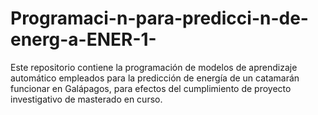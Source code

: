 # Programaci-n-para-predicci-n-de-energ-a-ENER-1-
Este repositorio contiene la programación de modelos de aprendizaje automático empleados para la predicción de energía de un catamarán funcionar en Galápagos, para efectos del cumplimiento de proyecto investigativo de masterado en curso.
